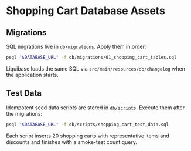 # Shopping Cart Database Assets

## Migrations

SQL migrations live in [`db/migrations`](./migrations). Apply them in order:

```bash
psql "$DATABASE_URL" -f db/migrations/01_shopping_cart_tables.sql
```

Liquibase loads the same SQL via `src/main/resources/db/changelog` when the application starts.

## Test Data

Idempotent seed data scripts are stored in [`db/scripts`](./scripts). Execute them after the migrations:

```bash
psql "$DATABASE_URL" -f db/scripts/shopping_cart_test_data.sql
```

Each script inserts 20 shopping carts with representative items and discounts and finishes with a smoke-test count query.
